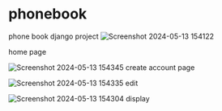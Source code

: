 # phonebook
phone book django project
![Screenshot 2024-05-13 154122](https://github.com/Sathpriyane123/phonebook/assets/82439461/b31906ac-828f-410f-8ddb-51f39e5f2887)

home page

![Screenshot 2024-05-13 154345](https://github.com/Sathpriyane123/phonebook/assets/82439461/b86218f2-3801-4b38-bfed-618e74f8cc9b)
create account page

![Screenshot 2024-05-13 154335](https://github.com/Sathpriyane123/phonebook/assets/82439461/47848ac1-bd1a-493a-8eda-95df8bad81f9)
edit

![Screenshot 2024-05-13 154304](https://github.com/Sathpriyane123/phonebook/assets/82439461/393ca318-e4df-4a67-a4b6-f5c1401a4183)
display


